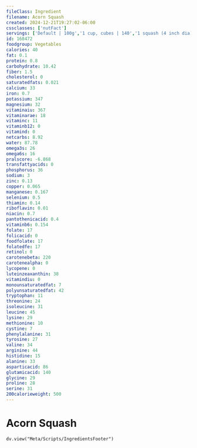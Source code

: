 ```yaml
---
fileClass: Ingredient
filename: Acorn Squash
created: 2024-12-21T19:27:02-06:00
cssclasses: ['nutFact']
servings: ['Default | 100g','1 cup, cubes | 140','1 squash (4 inch dia) | 431']
id: 168472
foodgroup: Vegetables
calories: 40
fat: 0.1
protein: 0.8
carbohydrate: 10.42
fiber: 1.5
cholesterol: 0
saturatedfats: 0.021
calcium: 33
iron: 0.7
potassium: 347
magnesium: 32
vitaminaiu: 367
vitaminarae: 18
vitaminc: 11
vitaminb12: 0
vitamind: 0
netcarbs: 8.92
water: 87.78
omega3s: 26
omega6s: 16
pralscore: -6.868
transfattyacids: 0
phosphorus: 36
sodium: 3
zinc: 0.13
copper: 0.065
manganese: 0.167
selenium: 0.5
thiamin: 0.14
riboflavin: 0.01
niacin: 0.7
pantothenicacid: 0.4
vitaminb6: 0.154
folate: 17
folicacid: 0
foodfolate: 17
folatedfe: 17
retinol: 0
carotenebeta: 220
carotenealpha: 0
lycopene: 0
luteinzeaxanthin: 38
vitamindiu: 0
monounsaturatedfat: 7
polyunsaturatedfat: 42
tryptophan: 11
threonine: 24
isoleucine: 31
leucine: 45
lysine: 29
methionine: 10
cystine: 7
phenylalanine: 31
tyrosine: 27
valine: 34
arginine: 44
histidine: 15
alanine: 33
asparticacid: 86
glutamicacid: 140
glycine: 29
proline: 28
serine: 31
200calorieweight: 500
---
```


# Acorn Squash

```dataviewjs
dv.view("Meta/Scripts/IngredientsFooter")
```